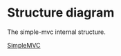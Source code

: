 # Structure diagram

The simple-mvc internal structure.

[SimpleMVC](http://cloud.github.com/downloads/wdalmut/simple-mvc/SimpleMVC.png)